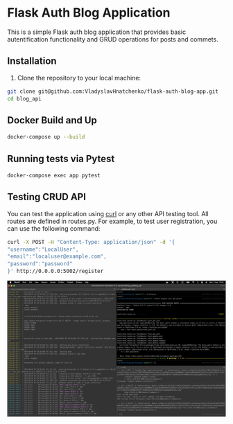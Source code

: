 # Flask Auth Blog Application

This is a simple Flask auth blog application that provides basic autentification functionality and GRUD operations for posts and commets.

## Installation

1. Clone the repository to your local machine:

```bash
git clone git@github.com:VladyslavHnatchenko/flask-auth-blog-app.git
cd blog_api
```

## Docker Build and Up

```bash
docker-compose up --build
```

## Running tests via Pytest 

```bash
docker-compose exec app pytest
```

## Testing CRUD API
You can test the application using [curl](https://curl.se/) or any other API testing tool. All routes are defined in routes.py.
For example, to test user registration, you can use the following command:

```bash
curl -X POST -H "Content-Type: application/json" -d '{
"username":"LocalUser",
"email":"localuser@example.com",
"password":"password"
}' http://0.0.0.0:5002/register
```
![docker_testing.jpg](blog_api/docs/docker_testing.jpg)
